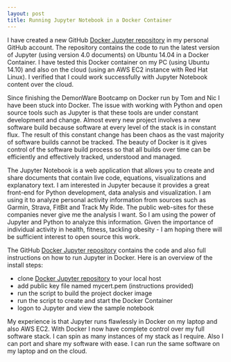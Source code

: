 ```yaml
---
layout: post
title: Running Jupyter Notebook in a Docker Container
---
```


I have created a new GitHub [Docker Jupyter repository](https://github.com/patclaffey/docker_jupyter) in my personal GitHub account. The repository contains the code to run the latest version of Jupyter (using version 4.0 documents) on Ubuntu 14.04 in a Docker Container.  I have tested this Docker container on my PC (using Ubuntu 14.10) and also on the cloud (using an AWS EC2 instance with Red Hat Linux).  I verified that I could work successfully with Jupyter Notebook content over the cloud.

Since finishing the DemonWare Bootcamp on Docker run by Tom and Nic I have been stuck into Docker. 
The issue with working with Python and open source tools such as Jupyter is that these tools are under constant development and change.
Almost every new project involves a new software build because software at every level of the stack is in constant flux.
The result of this constant change has been chaos as the vast majority of software builds cannot be tracked.
The beauty of Docker is it gives control of the software build process so that all builds over time can be efficiently and effectively tracked, understood and managed.

The Jupyter Notebook is a web application that allows you to create and share documents that contain live code, equations, visualizations and explanatory text.  I am interested in Jupyter because it provides a great front-end for Python development, data analysis and visualization.  I am using it to analyze personal activity information from sources such as Garmin, Strava, FitBit and Track My Ride.  The public web-sites for these companies never give me the analysis I want.  So I am using the power of Jupyter and Python to analyze this information. Given the importance of individual activity in health, fitness, tackling obesity - I am hoping there will be sufficient interest to open source this work.

The GitHub [Docker Jupyter repository](https://github.com/patclaffey/docker_jupyter) contains the code and also full instructions on how to run Jupyter in Docker. Here is an overview of the install steps:
- clone  [Docker Jupyter repository](https://github.com/patclaffey/docker_jupyter) to your local host
- add public key file named mycert.pem (instructions provided)
- run the script to build the project docker image
- run the script to create and start the Docker Container
- logon to Jupyter and view the sample notebook

My experience is that Jupyter runs flawlessly in Docker on my laptop and also AWS EC2.  With Docker I now have complete control over my full software stack. I can spin as many instances of my stack as I require. Also I can port and share my software with ease.  I can run the same software on my laptop and on the cloud.
